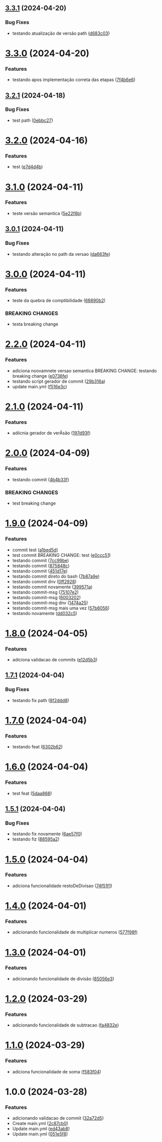 ## [3.3.1](https://github.com/CauaConceicao20/ProjetoA3-pipeline/compare/v3.3.0...v3.3.1) (2024-04-20)


### Bug Fixes

* testando atualização de versão path ([d683c03](https://github.com/CauaConceicao20/ProjetoA3-pipeline/commit/d683c03d0cffda3bbad28442710f3ea9df5f3ea0))

# [3.3.0](https://github.com/CauaConceicao20/ProjetoA3-pipeline/compare/v3.2.1...v3.3.0) (2024-04-20)


### Features

* testando apos implementação correta das etapas ([7f4b6e6](https://github.com/CauaConceicao20/ProjetoA3-pipeline/commit/7f4b6e6ca4637928a0c6878d219aa60d0574efa2))

## [3.2.1](https://github.com/CauaConceicao20/ProjetoA3-pipeline/compare/v3.2.0...v3.2.1) (2024-04-18)


### Bug Fixes

* test path ([0ebbc27](https://github.com/CauaConceicao20/ProjetoA3-pipeline/commit/0ebbc2774d293a821316fb7e630183e6c87dc683))

# [3.2.0](https://github.com/CauaConceicao20/ProjetoA3-pipeline/compare/v3.1.0...v3.2.0) (2024-04-16)


### Features

* test ([e7d4d4b](https://github.com/CauaConceicao20/ProjetoA3-pipeline/commit/e7d4d4b5177fb97279afea7169692f127ea89327))

# [3.1.0](https://github.com/CauaConceicao20/ProjetoA3-pipeline/compare/v3.0.1...v3.1.0) (2024-04-11)


### Features

* teste versão semantica ([5e22f8b](https://github.com/CauaConceicao20/ProjetoA3-pipeline/commit/5e22f8bb74a1983bd20ebfb43538e1bb4233f807))

## [3.0.1](https://github.com/CauaConceicao20/ProjetoA3-pipeline/compare/v3.0.0...v3.0.1) (2024-04-11)


### Bug Fixes

* testando alteração no path da versao ([da663fe](https://github.com/CauaConceicao20/ProjetoA3-pipeline/commit/da663feb6e89b735a92bb3e066a0e324dbf07955))

# [3.0.0](https://github.com/CauaConceicao20/ProjetoA3-pipeline/compare/v2.2.0...v3.0.0) (2024-04-11)


### Features

* teste da quebra de comptibilidade ([68890b2](https://github.com/CauaConceicao20/ProjetoA3-pipeline/commit/68890b269ab2ed8db6a5f1b5175e479434c69a91))


### BREAKING CHANGES

* testa breaking change

# [2.2.0](https://github.com/CauaConceicao20/ProjetoA3-pipeline/compare/v2.1.0...v2.2.0) (2024-04-11)


### Features

* adiciona noovamnete versao semantica BREAKING CHANGE: testando breaking change ([e0736fe](https://github.com/CauaConceicao20/ProjetoA3-pipeline/commit/e0736fe5529fbac163381358b7c406b9360244db))
* testando script gerador de commit ([29b316a](https://github.com/CauaConceicao20/ProjetoA3-pipeline/commit/29b316a272f2ba93445692a5388ff1ce95b90e3a))
* update main.yml ([f516e3c](https://github.com/CauaConceicao20/ProjetoA3-pipeline/commit/f516e3c2618b55b950a72a23ee4fc076586068e1))

# [2.1.0](https://github.com/CauaConceicao20/ProjetoA3-pipeline/compare/v2.0.0...v2.1.0) (2024-04-11)


### Features

* adiicnia gerador de verÃsão ([197d93f](https://github.com/CauaConceicao20/ProjetoA3-pipeline/commit/197d93f366a5d1b0ae13df7417f49dc11dcf0a74))

# [2.0.0](https://github.com/CauaConceicao20/ProjetoA3-pipeline/compare/v1.9.0...v2.0.0) (2024-04-09)


### Features

* testando commit ([4b4b33f](https://github.com/CauaConceicao20/ProjetoA3-pipeline/commit/4b4b33f25cc8cfd748c138d602463c5e53bd81fa))


### BREAKING CHANGES

* test breaking change

# [1.9.0](https://github.com/CauaConceicao20/ProjetoA3-pipeline/compare/v1.8.0...v1.9.0) (2024-04-09)


### Features

* commit test ([a1bed5d](https://github.com/CauaConceicao20/ProjetoA3-pipeline/commit/a1bed5d5184d491b10501769d965b888b9edf5a3))
* test commit BREAKING CHANGE: test ([e0ccc51](https://github.com/CauaConceicao20/ProjetoA3-pipeline/commit/e0ccc51ef72028b9d4d14ff4394dc9032c972ad1))
* testando commit ([7cc99be](https://github.com/CauaConceicao20/ProjetoA3-pipeline/commit/7cc99beb2c4b6023ac86c394d0c79ae68ebc730a))
* testando commit ([875848c](https://github.com/CauaConceicao20/ProjetoA3-pipeline/commit/875848cec90c49ba66e57ea63c2ab0372d235f7b))
* testando commit ([451d17e](https://github.com/CauaConceicao20/ProjetoA3-pipeline/commit/451d17e838b92a620a79ae7f58f729148e96035b))
* testando commit direto do bash ([7b87a9e](https://github.com/CauaConceicao20/ProjetoA3-pipeline/commit/7b87a9eda020640f2a6ecb4e2a1caaf2a30ab004))
* testando commit dnv ([0ff2928](https://github.com/CauaConceicao20/ProjetoA3-pipeline/commit/0ff29280d26e465f44bf0b89962be83372e0815c))
* testando commit novamente ([399571a](https://github.com/CauaConceicao20/ProjetoA3-pipeline/commit/399571a88ad404718fdfafc191b1ef90b526a923))
* testando commit-msg ([75107e2](https://github.com/CauaConceicao20/ProjetoA3-pipeline/commit/75107e2c19989fced88735d1c18e10553bfb375c))
* testando commit-msg ([6003202](https://github.com/CauaConceicao20/ProjetoA3-pipeline/commit/600320239d78363251c7e0da789f20174890257c))
* testando commit-msg dnv ([1474a25](https://github.com/CauaConceicao20/ProjetoA3-pipeline/commit/1474a25acdea040c41f7ee824a905504603c4efe))
* testando commit-msg mais uma vez ([57b8056](https://github.com/CauaConceicao20/ProjetoA3-pipeline/commit/57b8056138a11ef430e259da51015284a617bf39))
* testando novamente ([dd032c5](https://github.com/CauaConceicao20/ProjetoA3-pipeline/commit/dd032c5b6cecb23e7efdeca5acf6974188d157f2))

# [1.8.0](https://github.com/CauaConceicao20/ProjetoA3-pipeline/compare/v1.7.1...v1.8.0) (2024-04-05)


### Features

* adiciona validacao de commits ([e12d5b3](https://github.com/CauaConceicao20/ProjetoA3-pipeline/commit/e12d5b33f9884eff34be962ecce3c6729f608477))

## [1.7.1](https://github.com/CauaConceicao20/ProjetoA3-pipeline/compare/v1.7.0...v1.7.1) (2024-04-04)


### Bug Fixes

* testando fix path ([8f2ddd8](https://github.com/CauaConceicao20/ProjetoA3-pipeline/commit/8f2ddd8a6f54879b4e46235492364006e24d479b))

# [1.7.0](https://github.com/CauaConceicao20/ProjetoA3-pipeline/compare/v1.6.0...v1.7.0) (2024-04-04)


### Features

* testando feat ([6302b62](https://github.com/CauaConceicao20/ProjetoA3-pipeline/commit/6302b621885740ec9afebcba09058b8dcbdace44))

# [1.6.0](https://github.com/CauaConceicao20/ProjetoA3-pipeline/compare/v1.5.1...v1.6.0) (2024-04-04)


### Features

* test feat ([5daa868](https://github.com/CauaConceicao20/ProjetoA3-pipeline/commit/5daa868bd6c6e830828ed4869c561ea8831394eb))

## [1.5.1](https://github.com/CauaConceicao20/ProjetoA3-pipeline/compare/v1.5.0...v1.5.1) (2024-04-04)


### Bug Fixes

* testando fix novamente ([6ae57f0](https://github.com/CauaConceicao20/ProjetoA3-pipeline/commit/6ae57f0feabeed588f1c77b307ae2dbfb5aef0b6))
* testando fiz ([88595a2](https://github.com/CauaConceicao20/ProjetoA3-pipeline/commit/88595a2f6f52aac9fd21f19f982d5426ba8a0567))

# [1.5.0](https://github.com/CauaConceicao20/ProjetoA3-pipeline/compare/v1.4.0...v1.5.0) (2024-04-04)


### Features

* adiciona funcionalidade restoDeDivisao ([74f51f1](https://github.com/CauaConceicao20/ProjetoA3-pipeline/commit/74f51f1890800a8e5aacf59ca08a3519ec415818))

# [1.4.0](https://github.com/CauaConceicao20/ProjetoA3-pipeline/compare/v1.3.0...v1.4.0) (2024-04-01)


### Features

* adicionando funcionalidade de multiplicar numeros ([577f98f](https://github.com/CauaConceicao20/ProjetoA3-pipeline/commit/577f98f56aa8b2884ea90524cdd657cd3eb02006))

# [1.3.0](https://github.com/CauaConceicao20/ProjetoA3-pipeline/compare/v1.2.0...v1.3.0) (2024-04-01)


### Features

* adicionando funcionalidade de divisão ([85056e3](https://github.com/CauaConceicao20/ProjetoA3-pipeline/commit/85056e3509d05844f88f84b0cfb61803ae624649))

# [1.2.0](https://github.com/CauaConceicao20/ProjetoA3-pipeline/compare/v1.1.0...v1.2.0) (2024-03-29)


### Features

* adicionando funcionalidade de subtracao ([fa4832e](https://github.com/CauaConceicao20/ProjetoA3-pipeline/commit/fa4832eed9620a07f8a565e712cbde008e9c1934))

# [1.1.0](https://github.com/CauaConceicao20/ProjetoA3-pipeline/compare/v1.0.0...v1.1.0) (2024-03-29)


### Features

* adiciona funcionalidade de soma ([f583f04](https://github.com/CauaConceicao20/ProjetoA3-pipeline/commit/f583f04484a508d4b689e1c41ccff6be401e7f60))

# 1.0.0 (2024-03-28)


### Features

* adicionando validacao de commit ([32a72d5](https://github.com/CauaConceicao20/ProjetoA3-pipeline/commit/32a72d538c6c78716b27f34039541ae6280b7b9f))
* Create main.yml ([2c87cb0](https://github.com/CauaConceicao20/ProjetoA3-pipeline/commit/2c87cb01a0b6f2e5e274ab344d9e3acdc5f2e298))
* Update main.yml ([ed43ab8](https://github.com/CauaConceicao20/ProjetoA3-pipeline/commit/ed43ab8edab3f7ee9d6965c0393d9ae620f2c3d6))
* Update main.yml ([051e5f8](https://github.com/CauaConceicao20/ProjetoA3-pipeline/commit/051e5f8568efe9845140e0dc8053dc6d1ce284fd))

